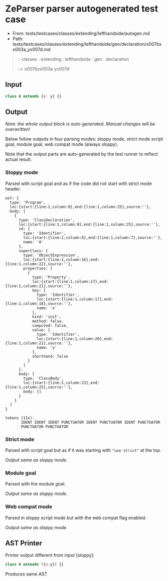 # ZeParser parser autogenerated test case

- From: tests/testcases/classes/extending/lefthandside/autogen.md
- Path: tests/testcases/classes/extending/lefthandside/gen/declaration/x007bxx003a_yx007d.md

> :: classes : extending : lefthandside : gen : declaration
>
> ::> x007bxx003a yx007d

## Input


`````js
class A extends {x: y} {}
`````

## Output

_Note: the whole output block is auto-generated. Manual changes will be overwritten!_

Below follow outputs in four parsing modes: sloppy mode, strict mode script goal, module goal, web compat mode (always sloppy).

Note that the output parts are auto-generated by the test runner to reflect actual result.

### Sloppy mode

Parsed with script goal and as if the code did not start with strict mode header.

`````
ast: {
  type: 'Program',
  loc:{start:{line:1,column:0},end:{line:1,column:25},source:''},
  body: [
    {
      type: 'ClassDeclaration',
      loc:{start:{line:1,column:0},end:{line:1,column:25},source:''},
      id: {
        type: 'Identifier',
        loc:{start:{line:1,column:6},end:{line:1,column:7},source:''},
        name: 'A'
      },
      superClass: {
        type: 'ObjectExpression',
        loc:{start:{line:1,column:16},end:{line:1,column:22},source:''},
        properties: [
          {
            type: 'Property',
            loc:{start:{line:1,column:17},end:{line:1,column:21},source:''},
            key: {
              type: 'Identifier',
              loc:{start:{line:1,column:17},end:{line:1,column:18},source:''},
              name: 'x'
            },
            kind: 'init',
            method: false,
            computed: false,
            value: {
              type: 'Identifier',
              loc:{start:{line:1,column:20},end:{line:1,column:21},source:''},
              name: 'y'
            },
            shorthand: false
          }
        ]
      },
      body: {
        type: 'ClassBody',
        loc:{start:{line:1,column:23},end:{line:1,column:25},source:''},
        body: []
      }
    }
  ]
}

tokens (11x):
       IDENT IDENT IDENT PUNCTUATOR IDENT PUNCTUATOR IDENT PUNCTUATOR
       PUNCTUATOR PUNCTUATOR
`````

### Strict mode

Parsed with script goal but as if it was starting with `"use strict"` at the top.

_Output same as sloppy mode._

### Module goal

Parsed with the module goal.

_Output same as sloppy mode._

### Web compat mode

Parsed in sloppy script mode but with the web compat flag enabled.

_Output same as sloppy mode._

## AST Printer

Printer output different from input [sloppy]:

````js
class A extends ({x:y}) {}
````

Produces same AST
